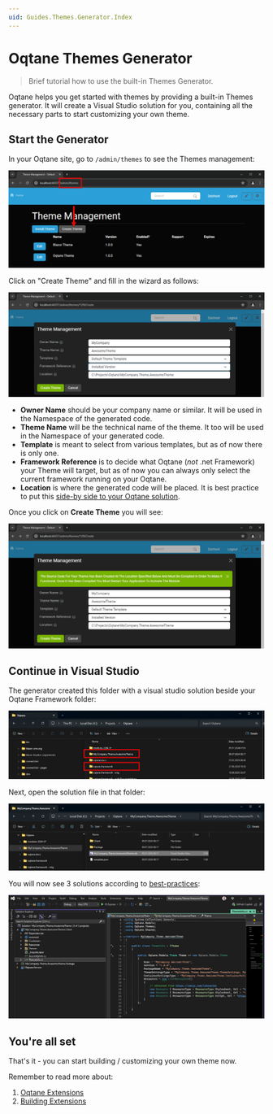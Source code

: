 ```yaml
---
uid: Guides.Themes.Generator.Index
---
```


# Oqtane Themes Generator

> Brief tutorial how to use the built-in Themes Generator.

Oqtane helps you get started with themes by providing a built-in
Themes generator. It will create a Visual Studio solution for you,
containing all the necessary parts to start customizing your own theme.

## Start the Generator

In your Oqtane site, go to `/admin/themes` to see the Themes management:

<img src="./assets/theme-wizard-step-before.jpg" class="full-width">

Click on "Create Theme" and fill in the wizard as follows:

<img src="./assets/theme-wizard-step-1.jpg" class="full-width">

* **Owner Name** should be your company name or similar.
    It will be used in the Namespace of the generated code.
* **Theme Name** will be the technical name of the theme.
    It too will be used in the Namespace of your generated code.
* **Template** is meant to select from various templates,
    but as of now there is only one.
* **Framework Reference** is to decide what Oqtane (_not_ .net Framework) your
    Theme will target, but as of now you can always only select the
    current framework running on your Oqtane.
* **Location** is where the generated code will be placed.
    It is best practice to put this
    [side-by side to your Oqtane solution](xref:Guides.Extensions.BestPractice.SeparateSolutions.Index).

Once you click on **Create Theme** you will see:

<img src="./assets/theme-wizard-confirmation.jpg" class="full-width">

## Continue in Visual Studio

The generator created this folder with a visual studio solution
beside your Oqtane Framework folder:

<img src="./assets/theme-folder-side-by-side.jpg" class="full-width">

Next, open the solution file in that folder:

<img src="./assets/theme-folder-solution-file.jpg" class="full-width">

You will now see 3 solutions according to
[best-practices](xref:Guides.Extensions.BestPractice.SeparateSolutions.Index):

<img src="./assets/theme-solution-showing-theme-info.jpg" class="full-width">

## You're all set

That's it - you can start building / customizing your own theme now.

Remember to read more about:

1. [Oqtane Extensions](xref:Guides.Extensions.Index)
1. [Building Extensions](xref:Guides.Extensions.Build.Index)
